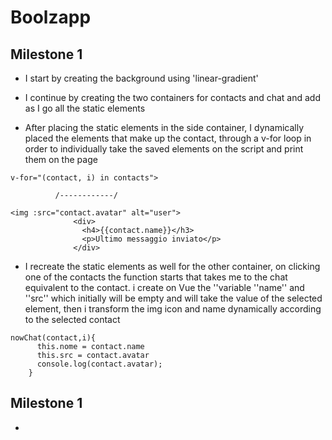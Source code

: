 Boolzapp
===
## **Milestone 1**  
- I start by creating the background using 'linear-gradient'

- I continue by creating the two containers for contacts and chat and add as I go all the static elements
- After placing the static elements in the side container, I dynamically placed the elements that make up the contact, through a v-for loop in order to individually take the saved elements on the script and print them on the page
```
v-for="(contact, i) in contacts">

          /------------/

<img :src="contact.avatar" alt="user">
              <div>
                <h4>{{contact.name}}</h3>
                <p>Ultimo messaggio inviato</p>
              </div>
```

- I recreate the static elements as well for the other container, on clicking one of the contacts the function starts that takes me to the chat equivalent to the contact. i create on Vue the ''variable ''name'' and ''src'' which initially will be empty and will take the value of the selected element, then i transform the img icon and name dynamically according to the selected contact
```
nowChat(contact,i){
      this.nome = contact.name
      this.src = contact.avatar
      console.log(contact.avatar);
    }
```


## **Milestone 1**  
- 